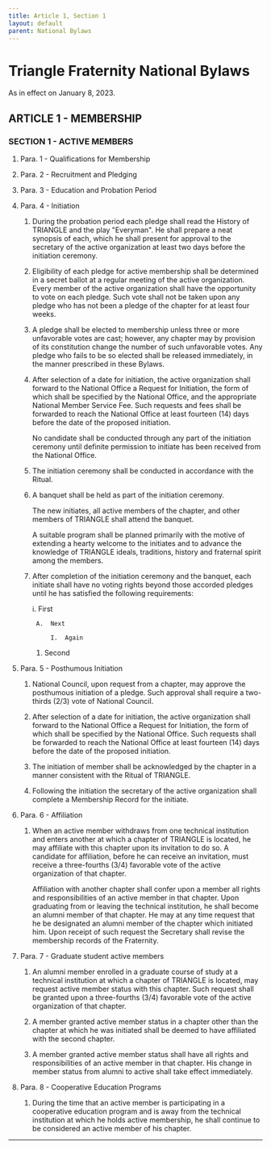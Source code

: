 ```yaml
---
title: Article 1, Section 1
layout: default
parent: National Bylaws
---
```


# Triangle Fraternity National Bylaws

As in effect on January 8, 2023.

## ARTICLE 1 - MEMBERSHIP

### SECTION 1 - ACTIVE MEMBERS

1. Para. 1 - Qualifications for Membership

2. Para. 2 - Recruitment and Pledging

3. Para. 3 - Education and Probation Period

4. Para. 4 - Initiation

    1. During the probation period each pledge shall read the
History of TRIANGLE and the play "Everyman".  He shall prepare a
neat synopsis of each, which he shall present for approval to the
secretary of the active organization at least two days before the
initiation ceremony.

    1. Eligibility of each pledge for active membership shall be
determined in a secret ballot at a regular meeting of the active
organization. Every member of the active organization shall have
the opportunity to vote on each pledge. Such vote shall not be
taken upon any pledge who has not been a pledge of the chapter
for at least four weeks.

    1. A pledge shall be elected to membership unless three or more
unfavorable votes are cast; however, any chapter may by provision
of its constitution change the number of such unfavorable votes. 
Any pledge who fails to be so elected shall be released
immediately, in the manner prescribed in these Bylaws.

    1. After selection of a date for initiation, the active
organization shall forward to the National Office a Request for
Initiation, the form of which shall be specified by the National Office, and the appropriate National Member Service Fee. Such requests and fees shall be forwarded to reach the National Office at least fourteen (14) days before the date of the proposed initiation.

        No candidate shall be conducted through any part of the
initiation ceremony until definite permission to initiate has
been received from the National Office.

    1. The initiation ceremony shall be conducted in accordance with
the Ritual.

    1. A banquet shall be held as part of the initiation ceremony.

        The new initiates, all active members of the chapter, and other
members of TRIANGLE shall attend the banquet.

        A suitable program shall be planned primarily with the motive of
extending a hearty welcome to the initiates and to advance the
knowledge of TRIANGLE ideals, traditions, history and fraternal
spirit among the members.

    1. After completion of the initiation ceremony and the banquet,
each initiate shall have no voting rights beyond those accorded
pledges until he has satisfied the following requirements:

        i.  First
        
            A.  Next
            
                I.  Again
                
        1.  Second

5. Para. 5 - Posthumous Initiation

    1. National Council, upon request from a chapter, may approve the posthumous initiation of a pledge.  Such approval shall require a two-thirds (2/3) vote of National Council.

    1. After selection of a date for initiation, the active organization shall forward to the National Office a Request for Initiation, the form of which shall be specified by the National Office.  Such requests shall be forwarded to reach the National Office at least fourteen (14) days before the date of the proposed initiation.

    1. The initiation of member shall be acknowledged by the chapter in a manner consistent with the Ritual of TRIANGLE.

    1. Following the initiation the secretary of the active organization shall complete a Membership Record for the initiate.

6. Para. 6 - Affiliation

    1. When an active member withdraws from one technical
institution and enters another at which a chapter of TRIANGLE is
located, he may affiliate with this chapter upon its invitation
to do so.  A candidate for affiliation, before he can receive an
invitation, must receive a three-fourths (3/4) favorable vote of
the active organization of that chapter.

        Affiliation with another chapter shall confer upon a member all
rights and responsibilities of an active member in that chapter. 
Upon graduating from or leaving the technical institution, he
shall become an alumni member of that chapter.  He may at any
time request that he be designated an alumni member of the
chapter which initiated him.  Upon receipt of such request the
Secretary shall revise the membership records of the Fraternity.

7. Para. 7 - Graduate student active members

    1. An alumni member enrolled in a graduate course of study at a
technical institution at which a chapter of TRIANGLE is located,
may request active member status with this chapter.  Such request
shall be granted upon a three-fourths (3/4) favorable vote of the
active organization of that chapter.

    1. A member granted active member status in a chapter other than
the chapter at which he was initiated shall be deemed to have
affiliated with the second chapter.

    1. A member granted active member status shall have all rights
and responsibilities of an active member in that chapter.  His
change in member status from alumni to active shall take effect
immediately.

8. Para. 8 - Cooperative Education Programs

    1. During the time that an active member is participating in a
cooperative education program and is away from the technical
institution at which he holds active membership, he shall
continue to be considered an active member of his chapter.

----

